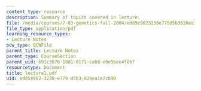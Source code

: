 ```yaml
---
content_type: resource
description: Summary of topics covered in lecture.
file: /media/courses/7-03-genetics-fall-2004/ed85e9623238e779d5b3826ea1a7cb90_lecture1.pdf
file_type: application/pdf
learning_resource_types:
- Lecture Notes
ocw_type: OCWFile
parent_title: Lecture Notes
parent_type: CourseSection
parent_uid: b91c3b76-18d1-0171-cab0-e0e5bee4f8b7
resourcetype: Document
title: lecture1.pdf
uid: ed85e962-3238-e779-d5b3-826ea1a7cb90
---
```

